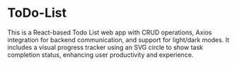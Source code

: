 # ToDo-List
 This is a React-based Todo List web app with CRUD operations, Axios integration for backend communication, and support for light/dark modes. It includes a visual progress tracker using an SVG circle to show task completion status, enhancing user productivity and experience.
